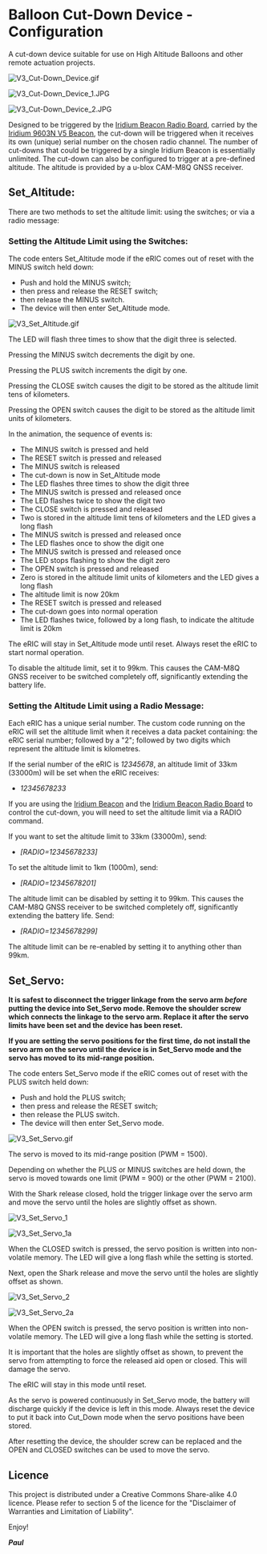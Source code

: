 # Balloon Cut-Down Device - Configuration

A cut-down device suitable for use on High Altitude Balloons and other remote actuation projects.

![V3_Cut-Down_Device.gif](https://github.com/PaulZC/Balloon_Cut-Down_Device/blob/master/img/V3_Cut-Down_Device.gif)

![V3_Cut-Down_Device_1.JPG](https://github.com/PaulZC/Balloon_Cut-Down_Device/blob/master/img/V3_Cut-Down_Device_1.JPG)

![V3_Cut-Down_Device_2.JPG](https://github.com/PaulZC/Balloon_Cut-Down_Device/blob/master/img/V3_Cut-Down_Device_2.JPG)

Designed to be triggered by the [Iridium Beacon Radio Board](https://github.com/PaulZC/Iridium_Beacon_Radio_Board),
carried by the [Iridium 9603N V5 Beacon](https://github.com/PaulZC/Iridium_9603_Beacon), the cut-down will be triggered
when it receives its own (unique) serial number on the chosen radio channel. The number of cut-downs that could be
triggered by a single Iridium Beacon is essentially unlimited. The cut-down can also be configured to trigger at
a pre-defined altitude. The altitude is provided by a u-blox CAM-M8Q GNSS receiver.

## Set_Altitude:

There are two methods to set the altitude limit: using the switches; or via a radio message:

### Setting the Altitude Limit using the Switches:

The code enters Set_Altitude mode if the eRIC comes out of reset with the MINUS switch held down:
- Push and hold the MINUS switch;
- then press and release the RESET switch;
- then release the MINUS switch.
- The device will then enter Set_Altitude mode.

![V3_Set_Altitude.gif](https://github.com/PaulZC/Balloon_Cut-Down_Device/blob/master/img/V3_Set_Altitude.gif)

The LED will flash three times to show that the digit three is selected.

Pressing the MINUS switch decrements the digit by one.

Pressing the PLUS switch increments the digit by one.

Pressing the CLOSE switch causes the digit to be stored as the altitude limit tens of kilometers.

Pressing the OPEN switch causes the digit to be stored as the altitude limit units of kilometers.

In the animation, the sequence of events is:
- The MINUS switch is pressed and held
- The RESET switch is pressed and released
- The MINUS switch is released
- The cut-down is now in Set_Altitude mode
- The LED flashes three times to show the digit three
- The MINUS switch is pressed and released once
- The LED flashes twice to show the digit two
- The CLOSE switch is pressed and released
- Two is stored in the altitude limit tens of kilometers and the LED gives a long flash
- The MINUS switch is pressed and released once
- The LED flashes once to show the digit one
- The MINUS switch is pressed and released once
- The LED stops flashing to show the digit zero
- The OPEN switch is pressed and released
- Zero is stored in the altitude limit units of kilometers and the LED gives a long flash
- The altitude limit is now 20km
- The RESET switch is pressed and released
- The cut-down goes into normal operation
- The LED flashes twice, followed by a long flash, to indicate the altitude limit is 20km

The eRIC will stay in Set_Altitude mode until reset. Always reset the eRIC to start normal operation.

To disable the altitude limit, set it to 99km. This causes the CAM-M8Q GNSS receiver to be switched completely off,
significantly extending the battery life.

### Setting the Altitude Limit using a Radio Message:

Each eRIC has a unique serial number. The custom code running on the eRIC will set the altitude limit when it receives a data packet containing:
the eRIC serial number; followed by a "2"; followed by two digits which represent the altitude limit is kilometres.

If the serial number of the eRIC is _12345678_, an altitude limit of 33km (33000m) will be set when the eRIC receives:
- _12345678233_

If you are using the [Iridium Beacon](https://github.com/PaulZC/Iridium_9603_Beacon) and the
[Iridium Beacon Radio Board](https://github.com/PaulZC/Iridium_Beacon_Radio_Board) to control the cut-down, you will need to set the altitude limit via a RADIO command.

If you want to set the altitude limit to 33km (33000m), send:
- _[RADIO=12345678233]_

To set the altitude limit to 1km (1000m), send:
- _[RADIO=12345678201]_

The altitude limit can be disabled by setting it to 99km. This causes the CAM-M8Q GNSS receiver to be switched completely off, significantly extending the battery life.
Send:
- _[RADIO=12345678299]_

The altitude limit can be re-enabled by setting it to anything other than 99km.

## Set_Servo:

**It is safest to disconnect the trigger linkage from the servo arm _before_ putting the device into Set_Servo mode. Remove the shoulder screw which connects the
linkage to the servo arm. Replace it after the servo limits have been set and the device has been reset.**

**If you are setting the servo positions for the first time, do not install the servo arm on the servo until the device is in Set_Servo mode and the servo has moved to
its mid-range position.**

The code enters Set_Servo mode if the eRIC comes out of reset with the PLUS switch held down:
- Push and hold the PLUS switch;
- then press and release the RESET switch;
- then release the PLUS switch.
- The device will then enter Set_Servo mode.

![V3_Set_Servo.gif](https://github.com/PaulZC/Balloon_Cut-Down_Device/blob/master/img/V3_Set_Servo.gif)

The servo is moved to its mid-range position (PWM = 1500). 

Depending on whether the PLUS or MINUS switches are held down, the servo is moved towards one limit (PWM = 900) or the other (PWM = 2100).

With the Shark release closed, hold the trigger linkage over the servo arm and move the servo until the holes are slightly offset as shown.

![V3_Set_Servo_1](https://github.com/PaulZC/Balloon_Cut-Down_Device/blob/master/img/V3_Set_Servo_1.JPG)

![V3_Set_Servo_1a](https://github.com/PaulZC/Balloon_Cut-Down_Device/blob/master/img/V3_Set_Servo_1a.JPG)

When the CLOSED switch is pressed, the servo position is written into non-volatile memory. The LED will give a long flash while the setting is storted.

Next, open the Shark release and move the servo until the holes are slightly offset as shown.

![V3_Set_Servo_2](https://github.com/PaulZC/Balloon_Cut-Down_Device/blob/master/img/V3_Set_Servo_2.JPG)

![V3_Set_Servo_2a](https://github.com/PaulZC/Balloon_Cut-Down_Device/blob/master/img/V3_Set_Servo_2a.JPG)

When the OPEN switch is pressed, the servo position is written into non-volatile memory. The LED will give a long flash while the setting is storted.

It is important that the holes are slightly offset as shown, to prevent the servo from attempting to force the released aid open or closed.
This will damage the servo.

The eRIC will stay in this mode until reset.

As the servo is powered continuously in Set_Servo mode, the battery will discharge quickly if the device is left in this mode.
Always reset the device to put it back into Cut_Down mode when the servo positions have been stored.

After resetting the device, the shoulder screw can be replaced and the OPEN and CLOSED switches can be used to move the servo.

## Licence

This project is distributed under a Creative Commons Share-alike 4.0 licence.
Please refer to section 5 of the licence for the "Disclaimer of Warranties and Limitation of Liability".
  
Enjoy!

**_Paul_**